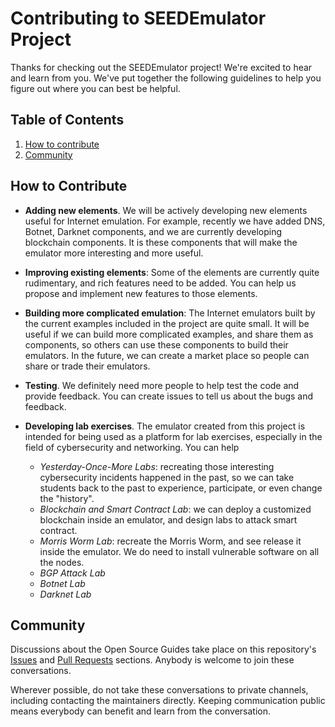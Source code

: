 # Contributing to SEEDEmulator Project

Thanks for checking out the SEEDEmulator project! We're excited to hear and
learn from you. We've put together the following guidelines to help you
figure out where you can best be helpful.


## Table of Contents

1. [How to contribute](#how-to-contribute)
1. [Community](#community)

## How to Contribute

- **Adding new elements**. We will be actively developing new elements 
  useful for Internet emulation. For example, recently we have added
  DNS, Botnet, Darknet components, and we are currently developing blockchain
  components. It is these components that will make the emulator 
  more interesting and more useful. 

- **Improving existing elements**: Some of the elements are currently quite rudimentary, and 
  rich features need to be added. You can help us propose and implement 
  new features to those elements. 

- **Building more complicated emulation**: The Internet emulators built by the 
  current examples included in the project are quite small. It will be useful if we can build
  more complicated examples, and share them as components, so others
  can use these components to build their emulators. In the future, we can
  create a market place so people can share or trade their emulators. 

- **Testing**. We definitely need more people to help test 
  the code and provide feedback. You can create issues to tell us
  about the bugs and feedback.
    
- **Developing lab exercises**. The emulator created from this project is 
  intended for being used as a platform for lab exercises, especially in
  the field of cybersecurity and networking. You can help 

  - *Yesterday-Once-More Labs*: recreating those interesting cybersecurity incidents
    happened in the past, so we can take students back to the past to experience, 
    participate, or even change the "history". 
  - *Blockchain and Smart Contract Lab*: we can deploy a customized blockchain
    inside an emulator, and design labs to attack smart contract.
  - *Morris Worm Lab*: recreate the Morris Worm, and see release it inside the emulator.
    We do need to install vulnerable software on all the nodes. 
  - *BGP Attack Lab*  
  - *Botnet Lab*
  - *Darknet Lab*

## Community

Discussions about the Open Source Guides take place on 
this repository's [Issues](https://github.com/seed-labs/SEEDEmulator/issues) and [Pull Requests](https://github.com/seed-labs/SEEDEmulator/pulls) sections. Anybody is welcome to join these conversations. 

Wherever possible, do not take these conversations to private channels, including contacting the maintainers directly. Keeping communication public means everybody can benefit and learn from the conversation.

